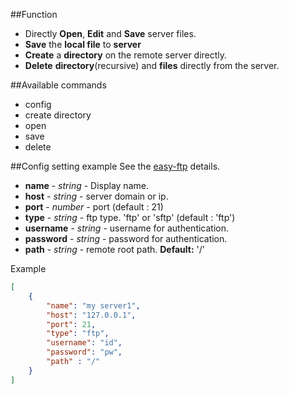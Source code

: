 ##Function

- Directly **Open**, **Edit** and **Save** server files.
- **Save** the **local file** to **server**
- **Create** a **directory** on the remote server directly.
- **Delete** **directory**(recursive) and **files** directly from the server.

##Available commands
* config
* create directory
* open
* save
* delete

##Config setting example
See the [easy-ftp](https://www.npmjs.com/package/easy-ftp) details.

* **name** - _string_	- Display name.
* **host** - _string_	- server domain or ip.
* **port** - _number_	- port (default : 21)
* **type** - _string_	- ftp type. 'ftp' or 'sftp' (default : 'ftp')
* **username** - _string_	- username for authentication.
* **password** - _string_	- password for authentication.
* **path** - _string_	- remote root path. **Default:** '/'


Example
```json
[
	{
		"name": "my server1",
		"host": "127.0.0.1",
		"port": 21,
		"type": "ftp",
		"username": "id",
		"password": "pw",
		"path" : "/"
	}
]
```